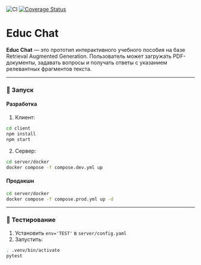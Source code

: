 ![CI](https://github.com/Syrenny/educ/actions/workflows/test.yml/badge.svg)
[![Coverage Status](https://coveralls.io/repos/github/USERNAME/REPO_NAME/badge.svg?branch=main)](https://coveralls.io/github/USERNAME/REPO_NAME?branch=main)

# Educ Chat

**Educ Chat** — это прототип интерактивного учебного пособия на базе Retrieval Augmented Generation. Пользователь может загружать PDF-документы, задавать вопросы и получать ответы с указанием релевантных фрагментов текста.

---

### 🚀 Запуск

#### Разработка

1. Клиент:

```bash
cd client
npm install
npm start
```

2. Сервер:

```bash
cd server/docker
docker compose -f compose.dev.yml up
```

#### Продакшн

```bash
cd server/docker
docker compose -f compose.prod.yml up -d
```

---

### 🧪 Тестирование

1. Установить `env='TEST'` в `server/config.yaml`
2. Запустить:

```bash
. .venv/bin/activate
pytest
```

